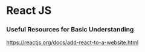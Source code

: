 # React JS 

### Useful Resources for Basic Understanding
https://reactjs.org/docs/add-react-to-a-website.html